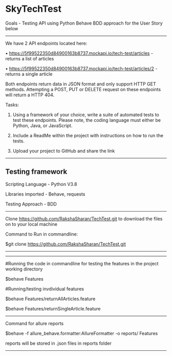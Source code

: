 # SkyTechTest

Goals -  Testing API using Python Behave BDD approach for the User Story below

---------------------------------------------------------------------------------------------------------------------------------------------------------------------------------
We	have	2	API	endpoints	located	here:	
 
• https://5f99522350d84900163b8737.mockapi.io/tech-test/articles	-	returns	a	list	of	articles

• https://5f99522350d84900163b8737.mockapi.io/tech-test/articles/2	-	returns	a	single	article

Both	endpoints	return	data	in	JSON	format	and	only	support	HTTP	GET	methods.
Attempting	a	POST,	PUT	or	DELETE	request	on	these	endpoints	will	return	a	HTTP	404.	

	
Tasks:	
1. Using a	framework	of	your	choice,	write	a	suite	of	automated	tests	to	test	these	endpoints.
Please	note,	the	coding	language	must	either	be	Python, Java, or JavaScript.

2. Include	a	ReadMe	within	the	project	with	instructions	on	how	to	run	the	tests.	
	
3. Upload	your	project	to	GitHub	and	share	the	link
---------------------------------------------------------------------------------------------------------------------------------------------------------------------------------
Testing framework
-----------------

Scripting Language - Python V3.8

Libraries imported - Behave, requests

Testing Approach - BDD

---------------------------------------------------------------------------------------------------------------------------------------------------------------------------------

Clone https://github.com/RakshaSharan/TechTest.git to download the files on to your local machine

Command to Run in commandline:

$git clone https://github.com/RakshaSharan/TechTest.git

---------------------------------------------------------------------------------------------------------------------------------------------------------------------------------


---------------------------------------------------------------------------------------------------------------------------------------------------------------------------------
#Running the code in commandline for testing the features in the project working directory

$behave Features

#Running/testing invdividual features

$behave Features/returnAllArticles.feature

$behave Features/returnSingleArticle.feature

---------------------------------------------------------------------------------------------------------------------------------------------------------------------------------

Command for allure reports

$behave -f allure_behave.formatter:AllureFormatter -o reports/ Features

reports will be stored in .json files in reports folder

--------------------------------------------------------------------------------------------------------------------------------------------------------------------------------
